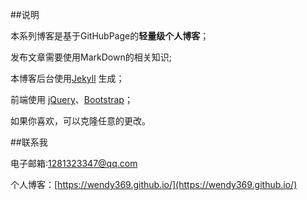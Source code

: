 ##说明

本系列博客是基于GitHubPage的**轻量级个人博客**；

发布文章需要使用MarkDown的相关知识;

本博客后台使用[Jekyll](http://jekyllrb.com) 生成；

前端使用 [jQuery](http://jquery.com)、[Bootstrap](http://getbootstrap.com/2.3.2/)；

如果你喜欢，可以克隆任意的更改。

##联系我

电子邮箱:1281323347@qq.com

个人博客：[https://wendy369.github.io/](https://wendy369.github.io/)
